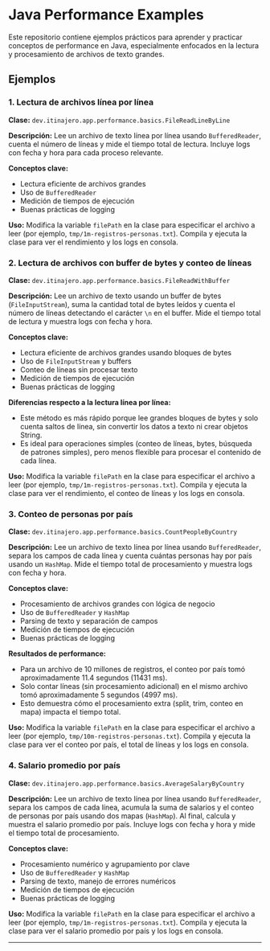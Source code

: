 # Java Performance Examples


Este repositorio contiene ejemplos prácticos para aprender y practicar conceptos de performance en Java, especialmente enfocados en la lectura y procesamiento de archivos de texto grandes.

## Ejemplos


### 1. Lectura de archivos línea por línea

**Clase:** `dev.itinajero.app.performance.basics.FileReadLineByLine`

**Descripción:**
Lee un archivo de texto línea por línea usando `BufferedReader`, cuenta el número de líneas y mide el tiempo total de lectura. Incluye logs con fecha y hora para cada proceso relevante.

**Conceptos clave:**
- Lectura eficiente de archivos grandes
- Uso de `BufferedReader`
- Medición de tiempos de ejecución
- Buenas prácticas de logging

**Uso:**
Modifica la variable `filePath` en la clase para especificar el archivo a leer (por ejemplo, `tmp/1m-registros-personas.txt`). Compila y ejecuta la clase para ver el rendimiento y los logs en consola.


### 2. Lectura de archivos con buffer de bytes y conteo de líneas

**Clase:** `dev.itinajero.app.performance.basics.FileReadWithBuffer`

**Descripción:**
Lee un archivo de texto usando un buffer de bytes (`FileInputStream`), suma la cantidad total de bytes leídos y cuenta el número de líneas detectando el carácter `\n` en el buffer. Mide el tiempo total de lectura y muestra logs con fecha y hora.

**Conceptos clave:**
- Lectura eficiente de archivos grandes usando bloques de bytes
- Uso de `FileInputStream` y buffers
- Conteo de líneas sin procesar texto
- Medición de tiempos de ejecución
- Buenas prácticas de logging

**Diferencias respecto a la lectura línea por línea:**
- Este método es más rápido porque lee grandes bloques de bytes y solo cuenta saltos de línea, sin convertir los datos a texto ni crear objetos String.
- Es ideal para operaciones simples (conteo de líneas, bytes, búsqueda de patrones simples), pero menos flexible para procesar el contenido de cada línea.

**Uso:**
Modifica la variable `filePath` en la clase para especificar el archivo a leer (por ejemplo, `tmp/1m-registros-personas.txt`). Compila y ejecuta la clase para ver el rendimiento, el conteo de líneas y los logs en consola.


### 3. Conteo de personas por país

**Clase:** `dev.itinajero.app.performance.basics.CountPeopleByCountry`

**Descripción:**
Lee un archivo de texto línea por línea usando `BufferedReader`, separa los campos de cada línea y cuenta cuántas personas hay por país usando un `HashMap`. Mide el tiempo total de procesamiento y muestra logs con fecha y hora.

**Conceptos clave:**
- Procesamiento de archivos grandes con lógica de negocio
- Uso de `BufferedReader` y `HashMap`
- Parsing de texto y separación de campos
- Medición de tiempos de ejecución
- Buenas prácticas de logging

**Resultados de performance:**
- Para un archivo de 10 millones de registros, el conteo por país tomó aproximadamente 11.4 segundos (11431 ms).
- Solo contar líneas (sin procesamiento adicional) en el mismo archivo tomó aproximadamente 5 segundos (4997 ms).
- Esto demuestra cómo el procesamiento extra (split, trim, conteo en mapa) impacta el tiempo total.

**Uso:**
Modifica la variable `filePath` en la clase para especificar el archivo a leer (por ejemplo, `tmp/10m-registros-personas.txt`). Compila y ejecuta la clase para ver el conteo por país, el total de líneas y los logs en consola.



### 4. Salario promedio por país

**Clase:** `dev.itinajero.app.performance.basics.AverageSalaryByCountry`

**Descripción:**
Lee un archivo de texto línea por línea usando `BufferedReader`, separa los campos de cada línea, acumula la suma de salarios y el conteo de personas por país usando dos mapas (`HashMap`). Al final, calcula y muestra el salario promedio por país. Incluye logs con fecha y hora y mide el tiempo total de procesamiento.

**Conceptos clave:**
- Procesamiento numérico y agrupamiento por clave
- Uso de `BufferedReader` y `HashMap`
- Parsing de texto, manejo de errores numéricos
- Medición de tiempos de ejecución
- Buenas prácticas de logging

**Uso:**
Modifica la variable `filePath` en la clase para especificar el archivo a leer (por ejemplo, `tmp/1m-registros-personas.txt`). Compila y ejecuta la clase para ver el salario promedio por país y los logs en consola.

---


